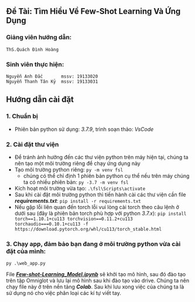 ## Đề Tài: Tìm Hiểu Về Few-Shot Learning Và Ứng Dụng
### Giảng viên hướng dẫn:
    ThS.Quách Đình Hoàng
### Sinh viên thực hiện:
    Nguyễn Anh Đắc		 mssv: 19133020
    Nguyễn Thanh Tân Kỷ	 mssv: 19133031
## Hướng dẫn cài đặt
### 1. Chuẩn bị
+ Phiên bản python sử dụng: _3.7.9_, trình soạn thảo: _VsCode_
### 2. Cài đặt thư viện
+ Để tránh ảnh hưởng đến các thư viện python trên máy hiện tại, chúng ta nên tạo một môi trường riêng để chạy ứng dụng này
+ Tạo môi trường python riêng: `py -m venv fsl`
    + chúng có thể chỉ định 1 phiên bản python cụ thể nếu trên máy chúng ta có nhiều phiên bản: `py -3.7 -m venv fsl`
+ Kích hoạt môi trường vừa tạo: `.\fsl\Scripts\activate`
+ Sau khi cài đặt môi trường python thì tiến hành cài các thư viện cần file **_requirements.txt_**: `pip install -r requirements.txt`
+ Nếu gặp lỗi liên quan đến torch lỗi vui lòng cài torch theo câu lệnh ở dưới sau (đây là phiên bản torch phù hợp với python _3.7.x_): `pip install torch==1.10.1+cu113 torchvision==0.11.2+cu113 torchaudio===0.10.1+cu113 -f https://download.pytorch.org/whl/cu113/torch_stable.html`
### 3. Chạy app, đảm bảo bạn đang ở môi trường python vừa cài đặt của mình:
`py .\web_app.py`

File **_[Few-shot-Learning_Model.ipynb](https://colab.research.google.com/drive/1dAJzDR_20DElQiE-IJNwS_iGrZbRu_4r?usp=sharing)_** sẽ khởi tạo mô hình, sau đó đào tạo trên tập Omniglot và lưu lại mô hình sau khi đào tạo vào drive. Chúng ta nên chạy file này ở trên nền tảng **_Colab_**. Sau khi lưu xong việc của chúng ta là sử dụng nó cho việc phân loại các kí tự viết tay.
